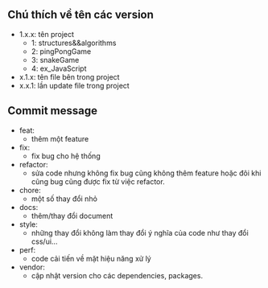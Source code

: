 ## Chú thích về tên các version

* 1.x.x: tên project 
  * 1: structures&&algorithms
  * 2: pingPongGame
  * 3: snakeGame
  * 4: ex_JavaScript
* x.1.x: tên file bên trong project
* x.x.1: lần update file trong project


## Commit message
* feat: 
  * thêm một feature
* fix: 
  * fix bug cho hệ thống
* refactor: 
  * sửa code nhưng không fix bug cũng không thêm feature hoặc đôi khi cũng bug cũng được fix từ việc refactor.
* chore: 
  * một số thay đổi nhỏ
* docs: 
  * thêm/thay đổi document
* style: 
  * những thay đổi không làm thay đổi ý nghĩa của code như thay đổi css/ui...
* perf: 
  * code cải tiến về mặt hiệu năng xử lý
* vendor: 
  * cập nhật version cho các dependencies, packages.


